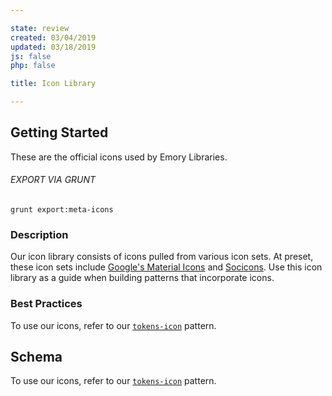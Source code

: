 ```yaml
---

state: review
created: 03/04/2019
updated: 03/18/2019
js: false
php: false

title: Icon Library

---
```


## Getting Started

These are the official icons used by Emory Libraries.

###### EXPORT VIA GRUNT

```
grunt export:meta-icons
```


### Description

Our icon library consists of icons pulled from various icon sets. At preset, these icon sets include [Google's Material Icons](https://material.io/tools/icons/?style=outline) and [Socicons](http://www.socicon.com/). Use this icon library as a guide when building patterns that incorporate icons.


### Best Practices

To use our icons, refer to our [`tokens-icon`](/patterns/10-tokens-10-globals-icon/10-tokens-10-globals-icon.html) pattern.


## Schema

To use our icons, refer to our [`tokens-icon`](/patterns/10-tokens-10-globals-icon/10-tokens-10-globals-icon.html) pattern.

